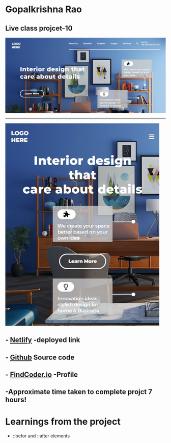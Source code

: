 
# **Gopalkrishna Rao**


## Live class projcet-10
![preview](./screenshots/Capture.JPG)
***

![responsive](./screenshots/responsive.JPG)


## - [Netlify](https://lcproject10interiordesign.netlify.app/) -deployed link


## -  [Github](https://github.com/GopalkrishaRao/WebDev/tree/main/LC%20Project%2010) Source code

## -  [FindCoder.io](https://www.findcoder.io/u/hrgkrao) -Profile 

## -Approximate time taken to complete projct **7 hours!**

# __Learnings from the project__

- ::befor and ::after elements









